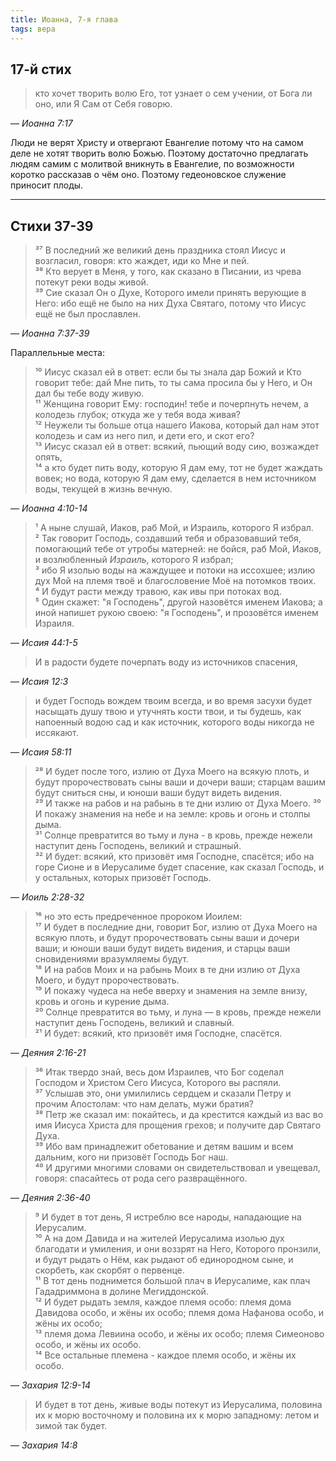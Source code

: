 ```yaml
---
title: Иоанна, 7-я глава
tags: вера
---
```


## 17-й стих

> кто хочет творить волю Его, тот узнает о сем учении, от Бога ли оно, или Я Сам от Себя говорю.

— <cite>Иоанна&nbsp;7:17</cite>

Люди не верят Христу и отвергают Евангелие потому что на самом деле не хотят творить волю Божью. Поэтому достаточно предлагать людям
самим с молитвой вникнуть в Евангелие, по возможности коротко рассказав о чём оно. Поэтому гедеоновское служение приносит плоды.

***

## Стихи 37-39

> ³⁷ В последний же великий день праздника стоял Иисус и возгласил, говоря: кто жаждет, иди ко Мне и пей.  
> ³⁸ Кто верует в Меня, у того, как сказано в Писании, из чрева потекут реки воды живой.  
> ³⁹ Сие сказал Он о Духе, Которого имели принять верующие в Него: ибо ещё не было на них Духа Святаго, потому что Иисус ещё не был прославлен.

— <cite>Иоанна&nbsp;7:37-39</cite>

Параллельные места:

> ¹⁰ Иисус сказал ей в ответ: если бы ты знала дар Божий и Кто говорит тебе: дай Мне пить, то ты сама просила бы у Него, и Он дал бы тебе воду живую.  
> ¹¹ Женщина говорит Ему: господин! тебе и почерпнуть нечем, а колодезь глубок; откуда же у тебя вода живая?  
> ¹² Неужели ты больше отца нашего Иакова, который дал нам этот колодезь и сам из него пил, и дети его, и скот его?  
> ¹³ Иисус сказал ей в ответ: всякий, пьющий воду сию, возжаждет опять,  
> ¹⁴ а кто будет пить воду, которую Я дам ему, тот не будет жаждать вовек; но вода, которую Я дам ему, сделается в нем источником воды, текущей в жизнь вечную.

— <cite>Иоанна&nbsp;4:10-14</cite>

> ¹ А ныне слушай, Иаков, раб Мой, и Израиль, которого Я избрал.  
> ² Так говорит Господь, создавший тебя и образовавший тебя, помогающий тебе от утробы матерней: не бойся,
> раб Мой, Иаков, и возлюбленный *Израиль*, которого Я избрал;  
> ³ ибо Я изолью воды на жаждущее и потоки на иссохшее; излию дух Мой на племя твоё и благословение Моё на потомков твоих.  
> ⁴ И будут расти между травою, как ивы при потоках вод.  
> ⁵ Один скажет: "я Господень", другой назовётся именем Иакова; а иной напишет рукою своею: "я Господень", и прозовётся именем Израиля.

— <cite>Исаия&nbsp;44:1-5</cite>

> И в радости будете почерпать воду из источников спасения,

— <cite>Исаия&nbsp;12:3</cite>

> и будет Господь вождем твоим всегда, и во время засухи будет насыщать душу твою и утучнять кости твои, и ты будешь,
> как напоенный водою сад и как источник, которого воды никогда не иссякают.

— <cite>Исаия&nbsp;58:11</cite>

> ²⁸ И будет после того, излию от Духа Моего на всякую плоть, и будут пророчествовать сыны ваши и дочери ваши;
> старцам вашим будут сниться сны, и юноши ваши будут видеть видения.  
> ²⁹ И также на рабов и на рабынь в те дни излию от Духа Моего.
> ³⁰ И покажу знамения на небе и на земле: кровь и огонь и столпы дыма.  
> ³¹ Солнце превратится во тьму и луна - в кровь, прежде нежели наступит день Господень, великий и страшный.  
> ³² И будет: всякий, кто призовёт имя Господне, спасётся; ибо на горе Сионе и в Иерусалиме будет спасение,
> как сказал Господь, и у остальных, которых призовёт Господь.

— <cite>Иоиль&nbsp;2:28-32</cite>

> ¹⁶ но это есть предреченное пророком Иоилем:  
> ¹⁷ И будет в последние дни, говорит Бог, излию от Духа Моего на всякую плоть, и будут пророчествовать сыны ваши и дочери ваши;
> и юноши ваши будут видеть видения, и старцы ваши сновидениями вразумляемы будут.  
> ¹⁸ И на рабов Моих и на рабынь Моих в те дни излию от Духа Моего, и будут пророчествовать.  
> ¹⁹ И покажу чудеса на небе вверху и знамения на земле внизу, кровь и огонь и курение дыма.  
> ²⁰ Солнце превратится во тьму, и луна — в кровь, прежде нежели наступит день Господень, великий и славный.  
> ²¹ И будет: всякий, кто призовёт имя Господне, спасётся.

— <cite>Деяния&nbsp;2:16-21</cite>

> ³⁶ Итак твердо знай, весь дом Израилев, что Бог соделал Господом и Христом Сего Иисуса, Которого вы распяли.  
> ³⁷ Услышав это, они умилились сердцем и сказали Петру и прочим Апостолам: что нам делать, мужи братия?  
> ³⁸ Петр же сказал им: покайтесь, и да крестится каждый из вас во имя Иисуса Христа для прощения грехов; и получите дар Святаго Духа.  
> ³⁹ Ибо вам принадлежит обетование и детям вашим и всем дальним, кого ни призовёт Господь Бог наш.  
> ⁴⁰ И другими многими словами он свидетельствовал и увещевал, говоря: спасайтесь от рода сего развращённого.

— <cite>Деяния&nbsp;2:36-40</cite>

> ⁹ И будет в тот день, Я истреблю все народы, нападающие на Иерусалим.  
> ¹⁰ А на дом Давида и на жителей Иерусалима изолью дух благодати и умиления, и они воззрят на Него, Которого пронзили,
> и будут рыдать о Нём, как рыдают об единородном сыне, и скорбеть, как скорбят о первенце.  
> ¹¹ В тот день поднимется большой плач в Иерусалиме, как плач Гададриммона в долине Мегиддонской.  
> ¹² И будет рыдать земля, каждое племя особо: племя дома Давидова особо, и жёны их особо; племя дома Нафанова особо, и жёны их особо;  
> ¹³ племя дома Левиина особо, и жёны их особо; племя Симеоново особо, и жёны их особо.  
> ¹⁴ Все остальные племена - каждое племя особо, и жёны их особо.

— <cite>Захария&nbsp;12:9-14</cite>

> И будет в тот день, живые воды потекут из Иерусалима, половина их к морю восточному и половина их к морю западному: летом и зимой так будет.

— <cite>Захария&nbsp;14:8</cite>
